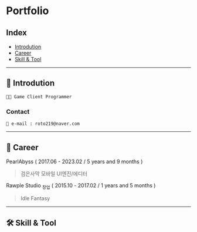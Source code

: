 # **Portfolio**
## **Index**
- [Introdution](#-introdution)
- [Career](#-career)
- [Skill & Tool](#-skill--tool)
---

## 👦 Introdution
    👨‍💻 Game Client Programmer
### Contact
    📧 e-mail : roto219@naver.com
---

## 💼 Career 
PearlAbyss ( 2017.06 - 2023.02 / 5 years and 9 months )
> 검은사막 모바일
> UI엔진/에디터

Rawple Studio <sub>창업</sub> ( 2015.10 - 2017.02 / 1 years and 5 months )
> Idle Fantasy
---

## 🛠 Skill & Tool
